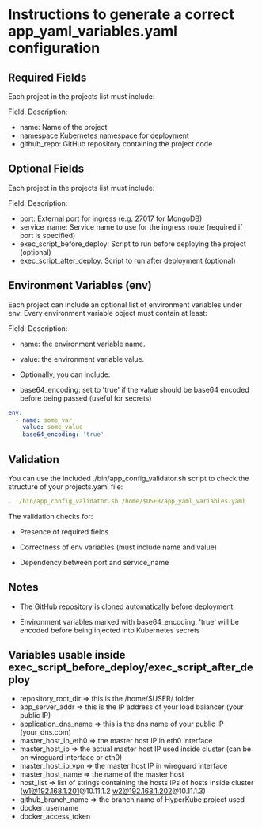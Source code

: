 # Instructions to generate a correct app_yaml_variables.yaml configuration

## Required Fields

Each project in the projects list must include:

  Field:        Description:

- name:         Name of the project
- namespace     Kubernetes namespace for deployment
- github_repo:  GitHub repository containing the project code

## Optional Fields

Each project in the projects list must include:

  Field:                        Description:

- port:                         External port for ingress (e.g. 27017 for MongoDB)
- service_name:                 Service name to use for the ingress route (required if port is specified)
- exec_script_before_deploy:    Script to run before deploying the project (optional)
- exec_script_after_deploy:     Script to run after deployment (optional)

## Environment Variables (env)

Each project can include an optional list of environment variables under env. Every environment variable object must contain at least:

  Field:                        Description:

- name:                         the environment variable name.

- value:                        the environment variable value.

- Optionally, you can include:

- base64_encoding:              set to 'true' if the value should be base64 encoded before being passed (useful for secrets)

```yaml
env:
  - name: some_var
    value: some_value
    base64_encoding: 'true'
```

## Validation

You can use the included ./bin/app_config_validator.sh script to check the structure of your projects.yaml file:

```yaml
. ./bin/app_config_validator.sh /home/$USER/app_yaml_variables.yaml
```

The validation checks for:

- Presence of required fields

- Correctness of env variables (must include name and value)

- Dependency between port and service_name

## Notes

- The GitHub repository is cloned automatically before deployment.

- Environment variables marked with base64_encoding: 'true' will be encoded before being injected into Kubernetes secrets

## Variables usable inside exec_script_before_deploy/exec_script_after_deploy

- repository_root_dir       => this is the /home/$USER/ folder
- app_server_addr           => this is the IP address of your load balancer (your public IP)
- application_dns_name      => this is the dns name of your public IP (your_dns.com)
- master_host_ip_eth0       => the master host IP in eth0 interface
- master_host_ip            => the actual master host IP used inside cluster (can be on wireguard interface or eth0)
- master_host_ip_vpn        => the master host IP in wireguard interface
- master_host_name          => the name of the master host
- host_list                 => list of strings containing the hosts IPs of hosts inside cluster (w1@192.168.1.201@10.11.1.2 w2@192.168.1.202@10.11.1.3)
- github_branch_name        => the branch name of HyperKube project used
- docker_username
- docker_access_token
